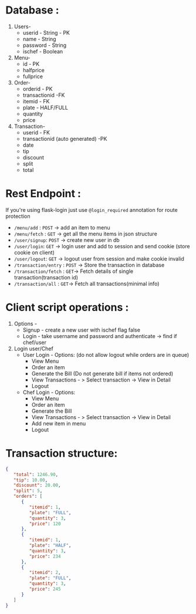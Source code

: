 # Database :
1. Users-
    * userid - String - PK 
    * name - String
    * password - String
    * ischef - Boolean
2. Menu-
    * id - PK
    * halfprice
    * fullprice
3. Order-
    * orderid - PK
    * transactionid -FK
    * itemid - FK
    * plate - HALF/FULL
    * quantity
    * price
5. Transaction-
    * userid - FK
    * transactionid (auto generated) -PK
    * date
    * tip
    * discount
    * split
    * total

# Rest Endpoint :
If you're using flask-login just use `@login_required` annotation for route protection
* `/menu/add` : `POST` -> add an item to menu
* `/menu/fetch` : `GET` -> get all the menu items in json  structure
* `/user/signup`: `POST` -> create new user in db
* `/user/login`: `GET` -> login user and add to session and send cookie (store cookie on client)
* `/user/logout`: `GET` -> logout user from session and make cookie invalid
* `/transaction/entry` : `POST` -> Store the transaction in database
* `/transaction/fetch` : `GET`-> Fetch details of single transaction(transaction id)
* `/transaction/all` : `GET`-> Fetch all transactions(minimal info)

# Client script operations :
1. Options -
    * Signup - create a new user with ischef flag false
    * Login - take username and password and authenticate -> find if chef/user
2. Login user/Chef
    * User Login - Options: (do not allow logout while orders are in queue)
        * View Menu
        * Order an item
        * Generate the Bill (Do not generate bill if items not ordered)
        * View Transactions - > Select transaction -> View in Detail
        * Logout
    * Chef Login - Options:
        * View Menu
        * Order an item
        * Generate the Bill
        * View Transactions - > Select transaction -> View in Detail
        * Add new item in menu
        * Logout

# Transaction structure:

```json
{
   "total": 1246.90,
   "tip": 10.00,
   "discount": 20.00,
   "split": 5,
   "orders": [
      {
         "itemid": 1,
         "plate": "FULL",
         "quantity": 3,
         "price": 120
      },
      {
         "itemid": 1,
         "plate": "HALF",
         "quantity": 3,
         "price": 234
      },
      {
         "itemid": 2,
         "plate": "FULL",
         "quantity": 3,
         "price": 245
      }
   ]
}
```